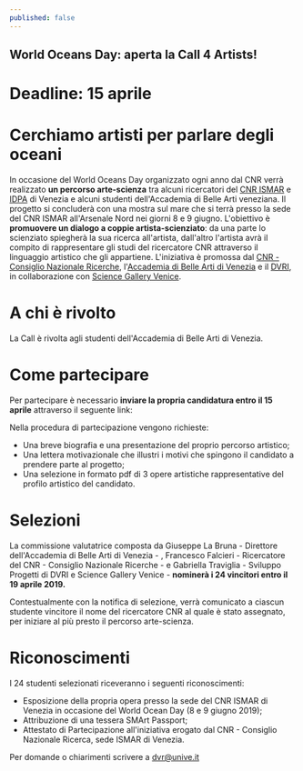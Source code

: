 ```yaml
---
published: false
---
```

## World Oceans Day: aperta la Call 4 Artists!
# Deadline: 15 aprile

# Cerchiamo artisti per parlare degli oceani
In occasione del World Oceans Day organizzato ogni anno dal CNR verrà realizzato **un percorso arte-scienza** tra alcuni ricercatori del [CNR ISMAR](http://www.ismar.cnr.it/) e [IDPA](http://www.idpa.cnr.it/) di Venezia e alcuni studenti dell'Accademia di Belle Arti veneziana.
Il progetto si concluderà con una mostra sul mare che si terrà presso la sede del CNR ISMAR all'Arsenale Nord nei giorni 8 e 9 giugno.
L'obiettivo è **promuovere un dialogo a coppie artista-scienziato**: da una parte lo scienziato spiegherà la sua ricerca all'artista, dall'altro l'artista avrà il compito di rappresentare gli studi del ricercatore CNR attraverso il linguaggio artistico che gli appartiene. 
L'iniziativa è promossa dal [CNR - Consiglio Nazionale Ricerche](www.cnr.it), l'[Accademia di Belle Arti di Venezia](http://www.accademiavenezia.it/) e il [DVRI](distrettovenezianoricerca.it), in collaborazione con [Science Gallery Venice](venice.sciencegallery.com).

# A chi è rivolto
La Call è rivolta agli studenti dell'Accademia di Belle Arti di Venezia.

# Come partecipare
Per partecipare è necessario **inviare la propria candidatura entro il 15 aprile** attraverso il seguente link:

Nella procedura di partecipazione vengono richieste:
- Una breve biografia e una presentazione del proprio percorso artistico;
- Una lettera motivazionale che illustri i motivi che spingono il candidato a prendere parte al progetto;
- Una selezione in formato pdf di 3 opere artistiche rappresentative del profilo artistico del candidato.

# Selezioni
La commissione valutatrice composta da Giuseppe La Bruna - Direttore dell'Accademia di Belle Arti di Venezia - , Francesco Falcieri - Ricercatore del CNR - Consiglio Nazionale Ricerche - e Gabriella Traviglia - Sviluppo Progetti di DVRI e Science Gallery Venice - **nominerà i 24 vincitori entro il 19 aprile 2019.**

Contestualmente con la notifica di selezione, verrà comunicato a ciascun studente vincitore il nome del ricercatore CNR al quale è stato assegnato, per iniziare al più presto il percorso arte-scienza.

# Riconoscimenti
I 24 studenti selezionati riceveranno i seguenti riconoscimenti:
- Esposizione della propria opera presso la sede del CNR ISMAR di Venezia in occasione del World Ocean Day (8 e 9 giugno 2019);
- Attribuzione di una tessera SMArt Passport;
- Attestato di Partecipazione all'iniziativa erogato dal CNR - Consiglio Nazionale Ricerca, sede ISMAR di Venezia.

Per domande o chiarimenti scrivere a dvr@unive.it